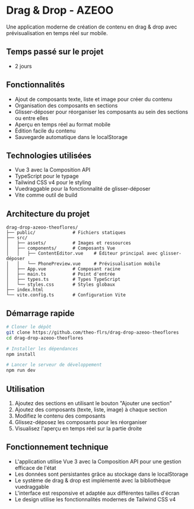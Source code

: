 # Drag & Drop - AZEOO

Une application moderne de création de contenu en drag & drop avec prévisualisation en temps réel sur mobile.

## Temps passé sur le projet
- 2 jours

## Fonctionnalités

- Ajout de composants texte, liste et image pour créer du contenu
- Organisation des composants en sections
- Glisser-déposer pour réorganiser les composants au sein des sections ou entre elles
- Aperçu en temps réel au format mobile
- Édition facile du contenu
- Sauvegarde automatique dans le localStorage

## Technologies utilisées

- Vue 3 avec la Composition API
- TypeScript pour le typage
- Tailwind CSS v4 pour le styling
- Vuedraggable pour la fonctionnalité de glisser-déposer
- Vite comme outil de build

## Architecture du projet

```
drag-drop-azeoo-theoflores/
├── public/              # Fichiers statiques
├── src/
│   ├── assets/          # Images et ressources
│   ├── components/      # Composants Vue
│   │   ├── ContentEditor.vue    # Éditeur principal avec glisser-déposer
│   │   └── PhonePreview.vue     # Prévisualisation mobile
│   ├── App.vue          # Composant racine
│   ├── main.ts          # Point d'entrée
│   ├── types.ts         # Types TypeScript
│   └── styles.css       # Styles globaux
├── index.html
└── vite.config.ts       # Configuration Vite
```

## Démarrage rapide

```bash
# Cloner le dépôt
git clone https://github.com/theo-flrs/drag-drop-azeoo-theoflores
cd drag-drop-azeoo-theoflores

# Installer les dépendances
npm install

# Lancer le serveur de développement
npm run dev

```

## Utilisation

1. Ajoutez des sections en utilisant le bouton "Ajouter une section"
2. Ajoutez des composants (texte, liste, image) à chaque section
3. Modifiez le contenu des composants
4. Glissez-déposez les composants pour les réorganiser
5. Visualisez l'aperçu en temps réel sur la partie droite

## Fonctionnement technique

- L'application utilise Vue 3 avec la Composition API pour une gestion efficace de l'état
- Les données sont persistantes grâce au stockage dans le localStorage
- Le système de drag & drop est implémenté avec la bibliothèque vuedraggable
- L'interface est responsive et adaptée aux différentes tailles d'écran
- Le design utilise les fonctionnalités modernes de Tailwind CSS v4
